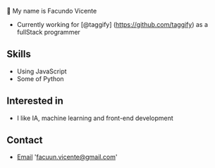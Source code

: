 👋 My name is Facundo Vicente


* Currently working for [@taggify] (https://github.com/taggify) as a fullStack programmer

## Skills 
* Using JavaScript
* Some of Python

## Interested in
* I like IA, machine learning and front-end development

## Contact

* [Email](facuun.vicente@gmail.com) 'facuun.vicente@gmail.com'
